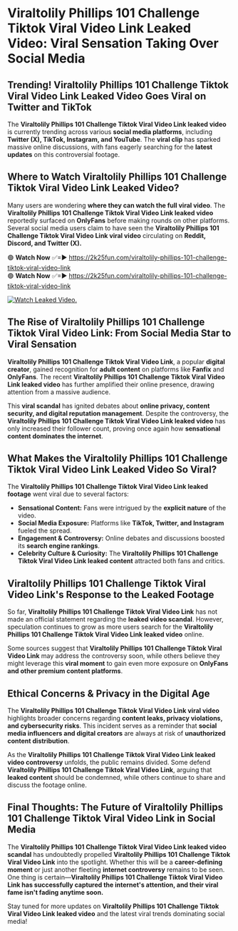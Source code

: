 # Viraltolily Phillips 101 Challenge Tiktok Viral Video Link Leaked Video: Viral Sensation Taking Over Social Media

## **Trending! Viraltolily Phillips 101 Challenge Tiktok Viral Video Link Leaked Video Goes Viral on Twitter and TikTok**
The **Viraltolily Phillips 101 Challenge Tiktok Viral Video Link leaked video** is currently trending across various **social media platforms**, including **Twitter (X), TikTok, Instagram, and YouTube**. The **viral clip** has sparked massive online discussions, with fans eagerly searching for the **latest updates** on this controversial footage.

## **Where to Watch Viraltolily Phillips 101 Challenge Tiktok Viral Video Link Leaked Video?**
Many users are wondering **where they can watch the full viral video**. The **Viraltolily Phillips 101 Challenge Tiktok Viral Video Link leaked video** reportedly surfaced on **OnlyFans** before making rounds on other platforms. Several social media users claim to have seen the **Viraltolily Phillips 101 Challenge Tiktok Viral Video Link viral video** circulating on **Reddit, Discord, and Twitter (X).**

🟢 **Watch Now** ✅=► https://2k25fun.com/viraltolily-phillips-101-challenge-tiktok-viral-video-link  
🟢 **Watch Now** ✅=► https://2k25fun.com/viraltolily-phillips-101-challenge-tiktok-viral-video-link  

[![Watch Leaked Video.](https://miro.medium.com/v2/resize:fit:828/format:webp/1*cilzJN44JGOrTw9NJCrNHA.gif "Watch Leaked Video")](https://2k25fun.com/viraltolily-phillips-101-challenge-tiktok-viral-video-link)

## **The Rise of Viraltolily Phillips 101 Challenge Tiktok Viral Video Link: From Social Media Star to Viral Sensation**
**Viraltolily Phillips 101 Challenge Tiktok Viral Video Link**, a popular **digital creator**, gained recognition for **adult content** on platforms like **Fanfix** and **OnlyFans**. The recent **Viraltolily Phillips 101 Challenge Tiktok Viral Video Link leaked video** has further amplified their online presence, drawing attention from a massive audience.

This **viral scandal** has ignited debates about **online privacy, content security, and digital reputation management**. Despite the controversy, the **Viraltolily Phillips 101 Challenge Tiktok Viral Video Link leaked video** has only increased their follower count, proving once again how **sensational content dominates the internet**.

## **What Makes the Viraltolily Phillips 101 Challenge Tiktok Viral Video Link Leaked Video So Viral?**
The **Viraltolily Phillips 101 Challenge Tiktok Viral Video Link leaked footage** went viral due to several factors:
- **Sensational Content:** Fans were intrigued by the **explicit nature** of the video.
- **Social Media Exposure:** Platforms like **TikTok, Twitter, and Instagram** fueled the spread.
- **Engagement & Controversy:** Online debates and discussions boosted its **search engine rankings**.
- **Celebrity Culture & Curiosity:** The **Viraltolily Phillips 101 Challenge Tiktok Viral Video Link leaked content** attracted both fans and critics.

## **Viraltolily Phillips 101 Challenge Tiktok Viral Video Link's Response to the Leaked Footage**
So far, **Viraltolily Phillips 101 Challenge Tiktok Viral Video Link** has not made an official statement regarding the **leaked video scandal**. However, speculation continues to grow as more users search for the **Viraltolily Phillips 101 Challenge Tiktok Viral Video Link leaked video** online.

Some sources suggest that **Viraltolily Phillips 101 Challenge Tiktok Viral Video Link** may address the controversy soon, while others believe they might leverage this **viral moment** to gain even more exposure on **OnlyFans and other premium content platforms**.

## **Ethical Concerns & Privacy in the Digital Age**
The **Viraltolily Phillips 101 Challenge Tiktok Viral Video Link viral video** highlights broader concerns regarding **content leaks, privacy violations, and cybersecurity risks**. This incident serves as a reminder that **social media influencers and digital creators** are always at risk of **unauthorized content distribution**.

As the **Viraltolily Phillips 101 Challenge Tiktok Viral Video Link leaked video controversy** unfolds, the public remains divided. Some defend **Viraltolily Phillips 101 Challenge Tiktok Viral Video Link**, arguing that **leaked content** should be condemned, while others continue to share and discuss the footage online.

## **Final Thoughts: The Future of Viraltolily Phillips 101 Challenge Tiktok Viral Video Link in Social Media**
The **Viraltolily Phillips 101 Challenge Tiktok Viral Video Link leaked video scandal** has undoubtedly propelled **Viraltolily Phillips 101 Challenge Tiktok Viral Video Link** into the spotlight. Whether this will be a **career-defining moment** or just another fleeting **internet controversy** remains to be seen. One thing is certain—**Viraltolily Phillips 101 Challenge Tiktok Viral Video Link has successfully captured the internet's attention, and their viral fame isn't fading anytime soon.**

Stay tuned for more updates on **Viraltolily Phillips 101 Challenge Tiktok Viral Video Link leaked video** and the latest viral trends dominating social media!